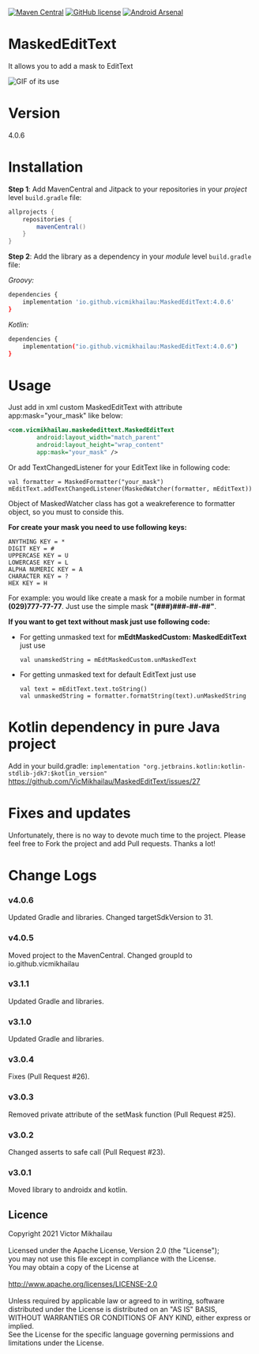 [![Maven Central](https://maven-badges.herokuapp.com/maven-central/io.github.vicmikhailau/MaskedEditText/badge.svg)](https://maven-badges.herokuapp.com/maven-central/io.github.vicmikhailau/MaskedEditText)
[![GitHub license](https://img.shields.io/github/license/VicMikhailau/MaskedEditText)](https://github.com/VicMikhailau/MaskedEditText/blob/master/LICENSE)
[![Android Arsenal](https://img.shields.io/badge/Android%20Arsenal-MaskedEditText-green.svg?style=true)](https://android-arsenal.com/details/1/3659)
# MaskedEditText

It allows you to add a mask to EditText

![GIF of its use](https://github.com/VicMikhailau/MaskedEditText/blob/master/resources/masked_edit_text.gif)

# Version

4.0.6

# Installation

**Step 1**: Add MavenCentral and Jitpack to your repositories in your *project* level `build.gradle` file:

```gradle
allprojects {
    repositories {
        mavenCentral()
    }
}
```

**Step 2**: Add the library as a dependency in your *module* level `build.gradle` file:

*Groovy:*

```sh
dependencies {
    implementation 'io.github.vicmikhailau:MaskedEditText:4.0.6'
}
```

*Kotlin:*

```sh
dependencies {
    implementation("io.github.vicmikhailau:MaskedEditText:4.0.6")
}
```

# Usage

Just add in xml custom MaskedEditText with attribute app:mask="your_mask" like below:

```xml
<com.vicmikhailau.maskededittext.MaskedEditText
        android:layout_width="match_parent"
        android:layout_height="wrap_content"
        app:mask="your_mask" />
```
Or add TextChangedListener for your EditText like in following code:

```
val formatter = MaskedFormatter("your_mask")
mEditText.addTextChangedListener(MaskedWatcher(formatter, mEditText))
```
Object of MaskedWatcher class has got a weakreference to formatter object, so you must to conside this.
 
**For create your mask you need to use following keys:**
```
ANYTHING KEY = *
DIGIT KEY = #
UPPERCASE KEY = U
LOWERCASE KEY = L
ALPHA NUMERIC KEY = A
CHARACTER KEY = ?
HEX KEY = H
```

For example: you would like create a mask for a mobile number in format **(029)777-77-77**. Just use the simple mask **"(###)###-##-##"**.

**If you want to get text without mask just use following code:**
 - For getting unmasked text for **mEdtMaskedCustom: MaskedEditText** just use
 
    ```
    val unamskedString = mEdtMaskedCustom.unMaskedText
    ```
 - For getting unmasked text for default EditText just use
 
    ```
    val text = mEditText.text.toString()
    val unmaskedString = formatter.formatString(text).unMaskedString
    ```

# Kotlin dependency in pure Java project

Add in your build.gradle: ```implementation "org.jetbrains.kotlin:kotlin-stdlib-jdk7:$kotlin_version"```
https://github.com/VicMikhailau/MaskedEditText/issues/27

# Fixes and updates

Unfortunately, there is no way to devote much time to the project. Please feel free to Fork the project and add Pull requests. Thanks a lot!

# Change Logs

### v4.0.6

Updated Gradle and libraries. Changed targetSdkVersion to 31.

### v4.0.5

Moved project to the MavenCentral. Changed groupId to io.github.vicmikhailau

### v3.1.1

Updated Gradle and libraries.

### v3.1.0

Updated Gradle and libraries.

### v3.0.4

Fixes (Pull Request #26).

### v3.0.3

Removed private attribute of the setMask function (Pull Request #25).

### v3.0.2

Changed asserts to safe call (Pull Request #23).

### v3.0.1

Moved library to androidx and kotlin.


## Licence
Copyright 2021 Victor Mikhailau<br />
<br />
Licensed under the Apache License, Version 2.0 (the "License");<br />
you may not use this file except in compliance with the License.<br />
You may obtain a copy of the License at<br />
<br />
   http://www.apache.org/licenses/LICENSE-2.0<br />
<br />
Unless required by applicable law or agreed to in writing, software<br />
distributed under the License is distributed on an "AS IS" BASIS,<br />
WITHOUT WARRANTIES OR CONDITIONS OF ANY KIND, either express or implied.<br />
See the License for the specific language governing permissions and<br />
limitations under the License.

